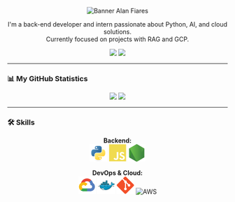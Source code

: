 
<p align="center">
<img width="1280" height="300" alt="Banner Alan Fiares" src="https://github.com/user-attachments/assets/f036799d-138a-4d45-ad0e-4fcdfe1a0d4e"/>
</p>

<p align="center">
  I'm a back-end developer and intern passionate about Python, AI, and cloud solutions.
  <br />
  Currently focused on projects with RAG and GCP.
</p>

<p align="center">
  <a href="https://linkedin.com/in/alandelimafiares/" target="_blank"><img src="https://img.shields.io/badge/-LinkedIn-%230077B5?style=for-the-badge&logo=linkedin&logoColor=white" target="_blank"></a>
  <a href="mailto:alandelimafiares@hotmail.com"><img src="https://img.shields.io/badge/-Email-%23D14836?style=for-the-badge&logo=gmail&logoColor=white" target="_blank"></a>
</p>

---

### 📊 My GitHub Statistics
<p align="center">
  <img height="180em" src="https://github-readme-stats.vercel.app/api?username=FiaresAlan&show_icons=true&theme=dracula&include_all_commits=true&count_private=true"/>
  <img height="180em" src="https://github-readme-stats.vercel.app/api/top-langs/?username=FiaresAlan&layout=compact&langs_count=7&theme=dracula"/>
</p>

---

### 🛠️ Skills

<p align="center">
  <strong>Backend:</strong><br>
  <img src="https://raw.githubusercontent.com/devicons/devicon/master/icons/python/python-original.svg" alt="Python" width="40" height="40"/>
  <img src="https://raw.githubusercontent.com/devicons/devicon/master/icons/javascript/javascript-plain.svg" alt="JavaScript" width="40" height="40"/>
  <img src="https://raw.githubusercontent.com/devicons/devicon/master/icons/nodejs/nodejs-original.svg" alt="Node.js" width="40" height="40"/>
</p>

<p align="center">
  <strong>DevOps & Cloud:</strong><br>
  <img src="https://raw.githubusercontent.com/devicons/devicon/master/icons/googlecloud/googlecloud-original.svg" alt="GCP" width="40" height="40"/>
  <img src="https://raw.githubusercontent.com/devicons/devicon/master/icons/docker/docker-original.svg" alt="Docker" width="40" height="40"/>
  <img src="https://raw.githubusercontent.com/devicons/devicon/master/icons/git/git-original.svg" alt="Git" width="40" height="40"/>
  <img src="https://cdn.jsdelivr.net/gh/devicons/devicon@latest/icons/amazonwebservices/amazonwebservices-original-wordmark.svg" alt="AWS" width="40" height="40"/>
</p>
